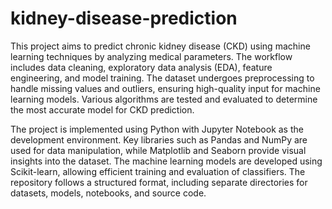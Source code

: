 # kidney-disease-prediction
This project aims to predict chronic kidney disease (CKD) using machine learning techniques by analyzing medical parameters. The workflow includes data cleaning, exploratory data analysis (EDA), feature engineering, and model training. The dataset undergoes preprocessing to handle missing values and outliers, ensuring high-quality input for machine learning models. Various algorithms are tested and evaluated to determine the most accurate model for CKD prediction.

The project is implemented using Python with Jupyter Notebook as the development environment. Key libraries such as Pandas and NumPy are used for data manipulation, while Matplotlib and Seaborn provide visual insights into the dataset. The machine learning models are developed using Scikit-learn, allowing efficient training and evaluation of classifiers. The repository follows a structured format, including separate directories for datasets, models, notebooks, and source code.
